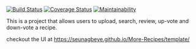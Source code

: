[![Build Status](https://travis-ci.org/SEUNAGBEYE/More-Recipes.svg?branch=server-developing)](https://travis-ci.org/SEUNAGBEYE/More-Recipes)
[![Coverage Status](https://coveralls.io/repos/github/SEUNAGBEYE/More-Recipes/badge.svg?branch=server-developing)](https://coveralls.io/github/SEUNAGBEYE/More-Recipes?branch=server-developing)
[![Maintainability](https://api.codeclimate.com/v1/badges/cfa1eddd9d86ea7c5b4d/maintainability)](https://codeclimate.com/github/SEUNAGBEYE/More-Recipes/maintainability)

This is a project that allows users to upload, search, review, up-vote and down-vote a recipe.

checkout the UI at https://seunagbeye.github.io/More-Recipes/template/

